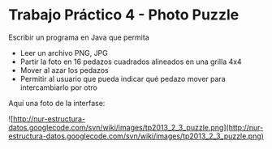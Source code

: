 # Trabajo Práctico 4 - Photo Puzzle #

Escribir un programa en Java que permita

  * Leer un archivo PNG, JPG
  * Partir la foto en 16 pedazos cuadrados alineados en una grilla 4x4
  * Mover al azar los pedazos
  * Permitir al usuario que pueda indicar qué pedazo mover para intercambiarlo por otro

Aquí una foto de la interfase:

![http://nur-estructura-datos.googlecode.com/svn/wiki/images/tp2013_2_3_puzzle.png](http://nur-estructura-datos.googlecode.com/svn/wiki/images/tp2013_2_3_puzzle.png)
